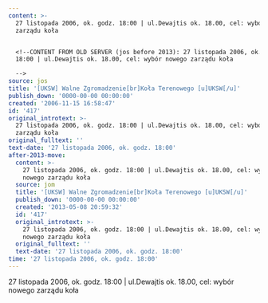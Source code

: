 ```yaml
---
content: >-
  27 listopada 2006, ok. godz. 18:00 | ul.Dewajtis ok. 18.00, cel: wybór nowego
  zarządu koła


  <!--CONTENT FROM OLD SERVER (jos before 2013): 27 listopada 2006, ok. godz.
  18:00 | ul.Dewajtis ok. 18.00, cel: wybór nowego zarządu koła

  -->
source: jos
title: '[UKSW] Walne Zgromadzenie[br]Koła Terenowego [u]UKSW[/u]'
publish_down: '0000-00-00 00:00:00'
created: '2006-11-15 16:58:47'
id: '417'
original_introtext: >-
  27 listopada 2006, ok. godz. 18:00 | ul.Dewajtis ok. 18.00, cel: wybór nowego
  zarządu koła
original_fulltext: ''
text-date: '27 listopada 2006, ok. godz. 18:00'
after-2013-move:
  content: >-
    27 listopada 2006, ok. godz. 18:00 | ul.Dewajtis ok. 18.00, cel: wybór
    nowego zarządu koła
  source: jom
  title: '[UKSW] Walne Zgromadzenie[br]Koła Terenowego [u]UKSW[/u]'
  publish_down: '0000-00-00 00:00:00'
  created: '2013-05-08 20:59:32'
  id: '417'
  original_introtext: >-
    27 listopada 2006, ok. godz. 18:00 | ul.Dewajtis ok. 18.00, cel: wybór
    nowego zarządu koła
  original_fulltext: ''
  text-date: '27 listopada 2006, ok. godz. 18:00'
time: '27 listopada 2006, ok. godz. 18:00'
---
```

27 listopada 2006, ok. godz. 18:00 | ul.Dewajtis ok. 18.00, cel: wybór nowego zarządu koła

<!--CONTENT FROM OLD SERVER (jos before 2013): 27 listopada 2006, ok. godz. 18:00 | ul.Dewajtis ok. 18.00, cel: wybór nowego zarządu koła
-->

<!--{{json:{"created_date":"2006-11-15 16:58:47","publish_down":"0000-00-00 00:00:00","id":"417"}}}-->
